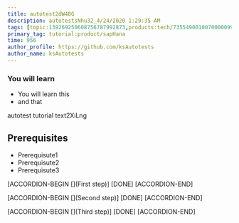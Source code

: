 ```yaml
---
title: autotest2dW48G
description: autotestsNhu32_4/24/2020 1:29:35 AM
tags: [topic:139269250608756787992873,products:tech/73554900100700000996,tutorial:experience/advanced]
primary_tag: tutorial:product/sapHana
time: 956
author_profile: https://github.com/ksAutotests
author_name: ksAutotests
---
```

### You will learn
- You will learn this
- and that

autotest tutorial text2XiLng

## Prerequisites
- Prerequisute1
- Prerequisute2
- Prerequisute3

[ACCORDION-BEGIN [](First step)]
[DONE]
[ACCORDION-END]

[ACCORDION-BEGIN [](Second step)]
[DONE]
[ACCORDION-END]

[ACCORDION-BEGIN [](Third step)]
[DONE]
[ACCORDION-END]


